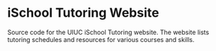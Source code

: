 # iSchool Tutoring Website
Source code for the UIUC iSchool Tutoring website. The website lists tutoring schedules and resources for various courses and skills.
